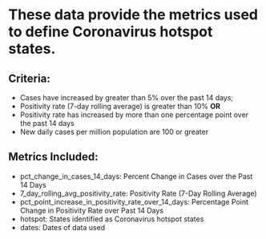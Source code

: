 # These data provide the metrics used to define Coronavirus hotspot states. 

## Criteria:
  <ul><li>Cases have increased by greater than 5% over the past 14 days;</li>
  <li>Positivity rate (7-day rolling average) is greater than 10% <b>OR</b></li>
  <li>Positivity rate has increased by more than one percentage point over the past 14 days</li>
  <li>New daily cases per million population are 100 or greater</li>
  </ul>

## Metrics Included:
  <ul>
  <li>pct_change_in_cases_14_days: Percent Change in Cases over the Past 14 Days</li>
  <li>7_day_rolling_avg_positivity_rate: Positivity Rate (7-Day Rolling Average)</li>
  <li>pct_point_increase_in_positivity_rate_over_14_days: Percentage Point Change in Positivity Rate over Past 14 Days</li>
  <li>hotspot: States identified as Coronavirus hotspot states</li>
  <li>dates: Dates of data used</li>
  </ul>
